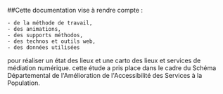 ##Cette documentation vise à rendre compte :

    - de la méthode de travail, 
    - des animations, 
    - des supports méthodos, 
    - des technos et outils web, 
    - des données utilisées 
    
pour réaliser un état des lieux et une carto des lieux et services de médiation numérique. cette étude a pris place dans le cadre du Schéma Départemental de l'Amélioration de l'Accessibilité des Services à la Population.

